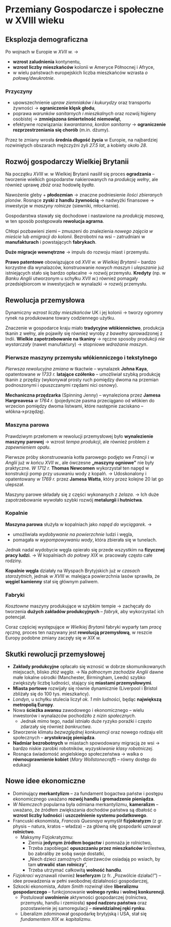 # Przemiany Gospodarcze i społeczne w XVIII wieku

## Eksplozja demograficzna
Po wojnach w Europie w *XVII w.* → 

- **wzrost zaludnienia** kontynentu,
- **wzrost liczby mieszkańców** kolonii w Ameryce Północnej i Afryce,
- w wielu państwach europejskich liczba mieszkańców wzrasta *o połowę/dwukrotnie*.

### Przyczyny

- upowszechnienie *upraw ziemniaków i kukurydzy* oraz transportu żywności → **ograniczenie klęsk głodu**,
- poprawa *warunków sanitarnych i mieszkalnych* oraz rozwój higieny osobistej → **zmniejszona śmiertelność niemowląt**,
- efektywne rozwiązania: *kwarantanna*, *kordon sanitarny* → **ograniczenie rozprzestrzeniania się chorób** (m.in. dżumy).

Przez te zmiany wrosła **średnia długość życia** w Europie, na najbardziej rozwiniętych obszarach mężczyźni żyli *27.5 lat*, a kobiety około *28*.

## Rozwój gospodarczy Wielkiej Brytanii
Na początku *XVIII w.* w Wielkiej Brytanii nasilił się proces **ogradzania** – tworzenie wielkich gospodarstw nakierowanych na *produkcję wełny*, ale również uprawę *zbóż* oraz hodowlę *bydła*.

Nawożenie gleby + **płodozmian** → znaczne podniesienie *ilości zbieranych plonów*.
Rosnące **zyski z handlu żywnością** → nadwyżki finansowe → inwestycje w *maszyny rolnicze* (siewniki, młockarnie).

Gospodarstwa stawały się dochodowe i nastawione na *produkcję masową*, w ten sposób postępowała **rewolucja agrarna**.

Chłopi pozbawieni ziemi – zmuszeni do znalezienia *nowego zajęcia w mieście* lub *emigracji do kolonii*.
Bezrobotni na wsi – zatrudniani w **manufakturach** i powstających **fabrykach**.

**Duże migracje wewnętrzne** → impuls do rozwoju miast i przemysłu.

**Prawo patentowe** obowiązujące od *XVII w. w Wielkiej Brytanii* – bardzo korzystne dla wynalazców, konstruowanie *nowych maszyn* i *ulepszanie* już istniejących stało się bardzo opłacalne → rozwój przemysłu.
**Kredyty** (np. w *Banku Anglii* utworzonym u schyłku *XVII w.*) również pomagały przedsiębiorcom w inwestycjach w wynalazki → rozwój przemysłu.

## Rewolucja przemysłowa
Dynamiczny *wzrost liczby mieszkańców* UK i jej kolonii → tworzy ogromny rynek na produkowane towary codziennego użytku.

Znaczenie w gospodarce kraju miało **tradycyjne włókiennictwo**, produkcja tkanin z wełny, ale pojawiły się również wyroby *z bawełny* sprowadzonej z Indii.
**Wielkie zapotrzebowanie na tkaniny** → ręczne sposoby produkcji *nie wystarczały* (nawet manufaktury) → stopniowe *wdrażanie maszyn*.

### Pierwsze maszyny przemysłu włókienniczego i tekstylnego
*Pierwsza rewolucyjna zmiana* w tkactwie – wynalazek **Johna Kaya**, opatentowane *w 1733 r.* **latające czółenko** – umożliwiał szybką produkcję tkanin z przędzy (wykonywał prosty ruch pomiędzy dwoma na przemian podnoszonymi i opuszczanymi rzędami nici osnowy).

**Mechaniczna przędzarka** (Spinning Jenny) – wynaleziona przez **Jamesa Hargreavesa** *w 1764 r.* (pojedyncze pasma przeciągano od włókien do wrzecion pomiędzy dwoma listwami, które następnie zaciskano – włókna→przędzę).

### Maszyna parowa
Prawdziwym przełomem w rewolucji przemysłowej było **wynalezienie maszyny parowej** → wzrost *tempa produkcji*, ale również problem z *zapewnieniem opału*.

Pierwsze próby skonstruowania kotła parowego podjęto we *Francji* i w *Anglii* już w *końcu XVII w.*, ale ówczesne **„maszyny ogniowe”** nie były praktyczne.
*W 1712 r.* **Thomas Newcomen** wykorzystał ten napęd w konstrukcji pomp przy usuwaniu wody z kopalń. → Udoskonalony i opatentowany *w 1769 r.* przez **Jamesa Watta**, który przez kolejne 20 lat go ulepszał.

Maszyny parowe składały się z części wykonanych z *żelaza*. → Ich duże zapotrzebowanie wywołało szybki rozwój **metalurgii i hutnictwa**.

### Kopalnie
**Maszyna parowa** służyła w kopalniach jako *napęd do wyciągarek*. →

- umożliwiała *wydobywanie na powierzchnie* ludzi i węgla, 
- pomagała w *wypompowywaniu wody*, która zbierała się w tunelach.

Jednak nadal wydobycie węgla opierało się przede wszystkim na **fizycznej pracy ludzi**. → W kopalniach *do połowy XIX w.* pracowały często całe rodziny.

**Kopalnie węgla** działały na Wyspach Brytyjskich już *w czasach starożytnich*, jednak *w XVIII w.* malejąca powierzchnia lasów sprawiła, że **węgiel kamienny** stał się głównym paliwem.

### Fabryki
*Kosztowne* maszyny produkujące w szybkim tempie → zachęcały do tworzenia **dużych zakładów produkcyjnych** – *fabryk*, aby wykorzystać ich potencjał.

Coraz częściej występujące *w Wielkiej Brytanii* fabryki wyparły tam *pracę ręczną*, proces ten nazywany jest **rewolucją przemysłową**, w reszcie Europy podobne zmiany zaczęły się *w XIX w.*

## Skutki rewolucji przemysłowej

- **Zakłady produkcyjne** opłacało się wznosić w dobrze skomunikowanych miejscach, blisko *złóż węgla*. → Na *północnym zachodzie Anglii* dawne małe lokalne ośrodki (Manchester, Birmingham, Leeds) szybko zwiększyły liczbę ludności, stający się **miastami przemysłowymi**.
- **Miasta portowe** rozwijały się równie dynamicznie (Liverpool i Bristol zbliżały się do 100 tys. mieszkańcy).
- *Londyn*, u schyłku stulecia liczył *ok. 1 mln ludności*, będąc **największą metropolią Europy**.
- Nowa **ścieżka awansu** zawodowego i ekonomicznego – wielu inwestorów i wynalazców pochodziło z *nizin społecznych*.
	- Jednak mimo tego, nadal istniało duże ryzyko porażki i często zdarzały się również *bankructwa*.
- Stworzenie klimatu *bezwzględnej konkurencji* oraz nowego rodzaju elit społecznych – **arystokrację pieniądza**.
- **Nadmiar bezrobotnych** w miastach spowodowany migracją ze wsi → bardzo niskie zarobki robotników, *wyzyskiwanie klasy robotniczej.*
- Rosnąca świadomość angielskiego społeczeństwa → walka o **równouprawnienie kobiet** (*Mary Wollstonecraft*) – równy dostęp do edukacji

## Nowe idee ekonomiczne

- Dominujący **merkantylizm** – za fundament bogactwa państw i postępu ekonomicznego uważano **rozwój handlu i gromadzenie pieniądza**.
- *W Niemczech* popularna była odmiana merkantylizmu, **kameralizm** – uważano, że źródłem zwiększania dochodów państwa są dbałość o **wzrost liczby ludności** i **uszczelnienie systemu podatkowego**.
- Francuski ekonomista, *Francois Quesnaya* wymyślił **fizjokratyzm** (z gr. physis – natura, kratos – władza) – za główną siłę gospodarki uznawał **rolnictwo**.
	- Maksymy Fizjokratyzmu:
		- Ziemia **jedynym źródłem bogactw** i pomnaża je rolnictwo,
		- Trzeba zapobiegać **opuszczaniu przez mieszkańców** królestwa, bo zabraliby ze sobą swoje dostatki,
		- „Niech dzieci zamożnych dzierżawców osiadają po wsiach, by tam **utrwalić stan rolniczy**”,
		- Trzeba utrzymać całkowitą **wolność handlu**.
- *Fizjokraci* wyznawali również **leseferyzm** (z fr. „Pozwólcie działać!”) – idee prowadzenia w pełni swobodnej działalności gospodarczej,
- Szkocki ekonomista, *Adam Smith* rozwinął idee **liberalizmu gospodarczego** – funkcjonowanie **wolnego rynku** i **wolnej konkurencji**.
	- Postulował **uwolnienie** aktywności gospodarczej (rolnictwa, przemysłu, handlu i rzemiosła) **spod nadzoru państwa** oraz pozostawienie jej samoregulacji – **niewidzialnej ręki rynku**.
	- Liberalizm zdominował gospodarkę brytyjską i USA, stał się *fundamentem XIX w. kapitalizmu*.
